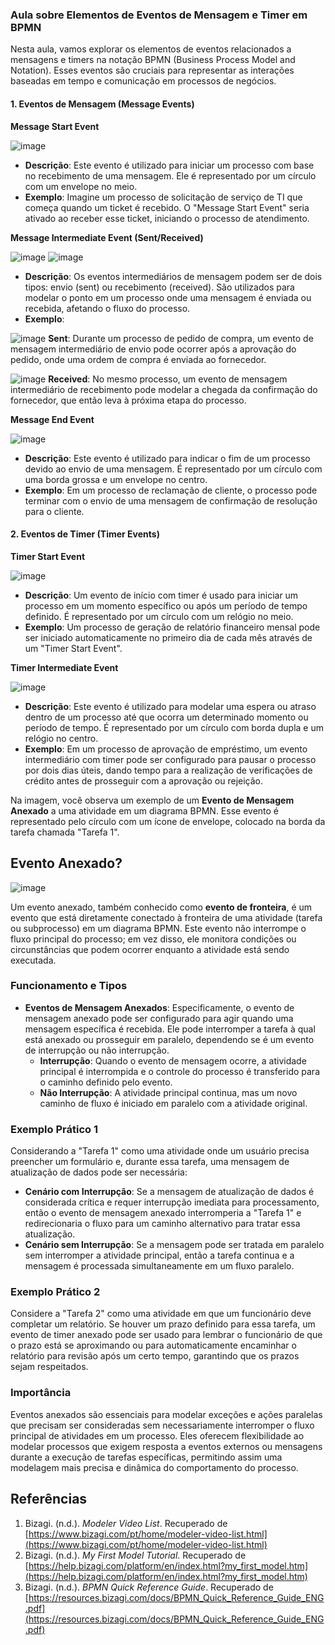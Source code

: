 ### Aula sobre Elementos de Eventos de Mensagem e Timer em BPMN

Nesta aula, vamos explorar os elementos de eventos relacionados a mensagens e timers na notação BPMN (Business Process Model and Notation). Esses eventos são cruciais para representar as interações baseadas em tempo e comunicação em processos de negócios.

#### 1. Eventos de Mensagem (Message Events)

**Message Start Event**

![image](https://github.com/user-attachments/assets/f344afeb-c1d7-42af-b35a-fc1b34baab61)


- **Descrição**: Este evento é utilizado para iniciar um processo com base no recebimento de uma mensagem. Ele é representado por um círculo com um envelope no meio.
- **Exemplo**: Imagine um processo de solicitação de serviço de TI que começa quando um ticket é recebido. O "Message Start Event" seria ativado ao receber esse ticket, iniciando o processo de atendimento.

**Message Intermediate Event (Sent/Received)**

![image](https://github.com/user-attachments/assets/340fc075-b07d-4d5e-b58f-c55ccfad0517)  ![image](https://github.com/user-attachments/assets/0b3dc6a7-0869-4323-9dc9-b46d24140cf8)



- **Descrição**: Os eventos intermediários de mensagem podem ser de dois tipos: envio (sent) ou recebimento (received). São utilizados para modelar o ponto em um processo onde uma mensagem é enviada ou recebida, afetando o fluxo do processo.
- **Exemplo**:
 
![image](https://github.com/user-attachments/assets/340fc075-b07d-4d5e-b58f-c55ccfad0517)  **Sent**: Durante um processo de pedido de compra, um evento de mensagem intermediário de envio pode ocorrer após a aprovação do pedido, onde uma ordem de compra é enviada ao fornecedor.
    
![image](https://github.com/user-attachments/assets/0b3dc6a7-0869-4323-9dc9-b46d24140cf8) **Received**: No mesmo processo, um evento de mensagem intermediário de recebimento pode modelar a chegada da confirmação do fornecedor, que então leva à próxima etapa do processo.

**Message End Event**

![image](https://github.com/user-attachments/assets/cef6a9fb-75e7-4f1a-8242-82361c32e2a1)

- **Descrição**: Este evento é utilizado para indicar o fim de um processo devido ao envio de uma mensagem. É representado por um círculo com uma borda grossa e um envelope no centro.
- **Exemplo**: Em um processo de reclamação de cliente, o processo pode terminar com o envio de uma mensagem de confirmação de resolução para o cliente.

#### 2. Eventos de Timer (Timer Events)

**Timer Start Event**

![image](https://github.com/user-attachments/assets/0f3b99e3-ec49-435e-b74b-c218856cc553)


- **Descrição**: Um evento de início com timer é usado para iniciar um processo em um momento específico ou após um período de tempo definido. É representado por um círculo com um relógio no meio.
- **Exemplo**: Um processo de geração de relatório financeiro mensal pode ser iniciado automaticamente no primeiro dia de cada mês através de um "Timer Start Event".

**Timer Intermediate Event**

![image](https://github.com/user-attachments/assets/7f82cb90-72cb-4380-9469-4813190ce501)

- **Descrição**: Este evento é utilizado para modelar uma espera ou atraso dentro de um processo até que ocorra um determinado momento ou período de tempo. É representado por um círculo com borda dupla e um relógio no centro.
- **Exemplo**: Em um processo de aprovação de empréstimo, um evento intermediário com timer pode ser configurado para pausar o processo por dois dias úteis, dando tempo para a realização de verificações de crédito antes de prosseguir com a aprovação ou rejeição.

Na imagem, você observa um exemplo de um **Evento de Mensagem Anexado** a uma atividade em um diagrama BPMN. Esse evento é representado pelo círculo com um ícone de envelope, colocado na borda da tarefa chamada "Tarefa 1".

## Evento Anexado?

![image](https://github.com/user-attachments/assets/0d01b037-9eb0-4bab-8755-5ac7b08ada9f)

Um evento anexado, também conhecido como **evento de fronteira**, é um evento que está diretamente conectado à fronteira de uma atividade (tarefa ou subprocesso) em um diagrama BPMN. Este evento não interrompe o fluxo principal do processo; em vez disso, ele monitora condições ou circunstâncias que podem ocorrer enquanto a atividade está sendo executada.

### Funcionamento e Tipos
- **Eventos de Mensagem Anexados**: Especificamente, o evento de mensagem anexado pode ser configurado para agir quando uma mensagem específica é recebida. Ele pode interromper a tarefa à qual está anexado ou prosseguir em paralelo, dependendo se é um evento de interrupção ou não interrupção.
  - **Interrupção**: Quando o evento de mensagem ocorre, a atividade principal é interrompida e o controle do processo é transferido para o caminho definido pelo evento.
  - **Não Interrupção**: A atividade principal continua, mas um novo caminho de fluxo é iniciado em paralelo com a atividade original.

### Exemplo Prático 1 
Considerando a "Tarefa 1" como uma atividade onde um usuário precisa preencher um formulário e, durante essa tarefa, uma mensagem de atualização de dados pode ser necessária:
- **Cenário com Interrupção**: Se a mensagem de atualização de dados é considerada crítica e requer interrupção imediata para processamento, então o evento de mensagem anexado interromperia a "Tarefa 1" e redirecionaria o fluxo para um caminho alternativo para tratar essa atualização.
- **Cenário sem Interrupção**: Se a mensagem pode ser tratada em paralelo sem interromper a atividade principal, então a tarefa continua e a mensagem é processada simultaneamente em um fluxo paralelo.

### Exemplo Prático 2
Considere a "Tarefa 2" como uma atividade em que um funcionário deve completar um relatório. Se houver um prazo definido para essa tarefa, um evento de timer anexado pode ser usado para lembrar o funcionário de que o prazo está se aproximando ou para automaticamente encaminhar o relatório para revisão após um certo tempo, garantindo que os prazos sejam respeitados.

### Importância
Eventos anexados são essenciais para modelar exceções e ações paralelas que precisam ser consideradas sem necessariamente interromper o fluxo principal de atividades em um processo. Eles oferecem flexibilidade ao modelar processos que exigem resposta a eventos externos ou mensagens durante a execução de tarefas específicas, permitindo assim uma modelagem mais precisa e dinâmica do comportamento do processo.

## Referências

1. Bizagi. (n.d.). *Modeler Video List*. Recuperado de [https://www.bizagi.com/pt/home/modeler-video-list.html](https://www.bizagi.com/pt/home/modeler-video-list.html)
2. Bizagi. (n.d.). *My First Model Tutorial*. Recuperado de [https://help.bizagi.com/platform/en/index.html?my_first_model.htm](https://help.bizagi.com/platform/en/index.html?my_first_model.htm)
3. Bizagi. (n.d.). *BPMN Quick Reference Guide*. Recuperado de [https://resources.bizagi.com/docs/BPMN_Quick_Reference_Guide_ENG.pdf](https://resources.bizagi.com/docs/BPMN_Quick_Reference_Guide_ENG.pdf)







